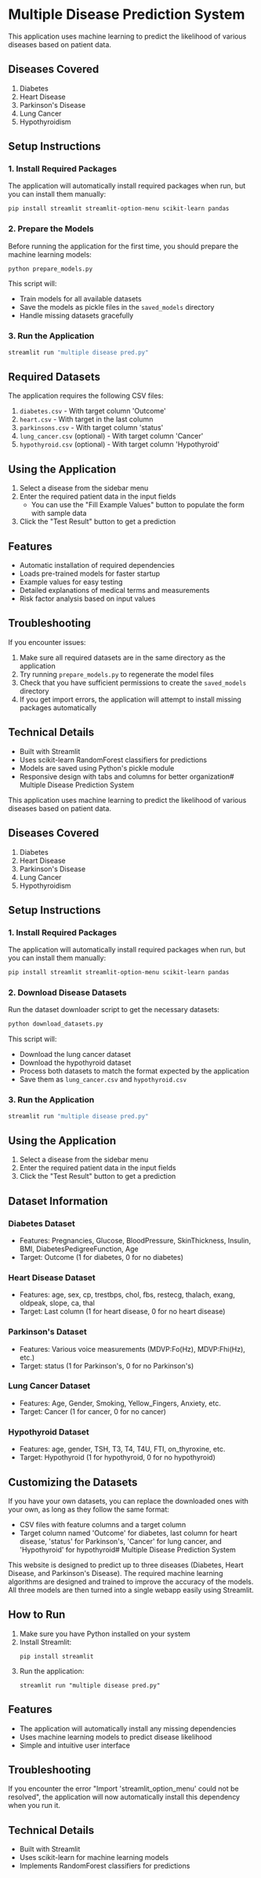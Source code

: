 # Multiple Disease Prediction System

This application uses machine learning to predict the likelihood of various diseases based on patient data.

## Diseases Covered

1. Diabetes
2. Heart Disease
3. Parkinson's Disease
4. Lung Cancer 
5. Hypothyroidism 

## Setup Instructions

### 1. Install Required Packages

The application will automatically install required packages when run, but you can install them manually:

```bash
pip install streamlit streamlit-option-menu scikit-learn pandas
```

### 2. Prepare the Models

Before running the application for the first time, you should prepare the machine learning models:

```bash
python prepare_models.py
```

This script will:
- Train models for all available datasets
- Save the models as pickle files in the `saved_models` directory
- Handle missing datasets gracefully

### 3. Run the Application

```bash
streamlit run "multiple disease pred.py"
```

## Required Datasets

The application requires the following CSV files:

1. `diabetes.csv` - With target column 'Outcome'
2. `heart.csv` - With target in the last column
3. `parkinsons.csv` - With target column 'status'
4. `lung_cancer.csv` (optional) - With target column 'Cancer'
5. `hypothyroid.csv` (optional) - With target column 'Hypothyroid'

## Using the Application

1. Select a disease from the sidebar menu
2. Enter the required patient data in the input fields
   - You can use the "Fill Example Values" button to populate the form with sample data
3. Click the "Test Result" button to get a prediction

## Features

- Automatic installation of required dependencies
- Loads pre-trained models for faster startup
- Example values for easy testing
- Detailed explanations of medical terms and measurements
- Risk factor analysis based on input values

## Troubleshooting

If you encounter issues:

1. Make sure all required datasets are in the same directory as the application
2. Try running `prepare_models.py` to regenerate the model files
3. Check that you have sufficient permissions to create the `saved_models` directory
4. If you get import errors, the application will attempt to install missing packages automatically

## Technical Details

- Built with Streamlit
- Uses scikit-learn RandomForest classifiers for predictions
- Models are saved using Python's pickle module
- Responsive design with tabs and columns for better organization# Multiple Disease Prediction System

This application uses machine learning to predict the likelihood of various diseases based on patient data.

## Diseases Covered

1. Diabetes
2. Heart Disease
3. Parkinson's Disease
4. Lung Cancer
5. Hypothyroidism

## Setup Instructions

### 1. Install Required Packages

The application will automatically install required packages when run, but you can install them manually:

```bash
pip install streamlit streamlit-option-menu scikit-learn pandas
```

### 2. Download Disease Datasets

Run the dataset downloader script to get the necessary datasets:

```bash
python download_datasets.py
```

This script will:
- Download the lung cancer dataset
- Download the hypothyroid dataset
- Process both datasets to match the format expected by the application
- Save them as `lung_cancer.csv` and `hypothyroid.csv`

### 3. Run the Application

```bash
streamlit run "multiple disease pred.py"
```

## Using the Application

1. Select a disease from the sidebar menu
2. Enter the required patient data in the input fields
3. Click the "Test Result" button to get a prediction

## Dataset Information

### Diabetes Dataset
- Features: Pregnancies, Glucose, BloodPressure, SkinThickness, Insulin, BMI, DiabetesPedigreeFunction, Age
- Target: Outcome (1 for diabetes, 0 for no diabetes)

### Heart Disease Dataset
- Features: age, sex, cp, trestbps, chol, fbs, restecg, thalach, exang, oldpeak, slope, ca, thal
- Target: Last column (1 for heart disease, 0 for no heart disease)

### Parkinson's Dataset
- Features: Various voice measurements (MDVP:Fo(Hz), MDVP:Fhi(Hz), etc.)
- Target: status (1 for Parkinson's, 0 for no Parkinson's)

### Lung Cancer Dataset
- Features: Age, Gender, Smoking, Yellow_Fingers, Anxiety, etc.
- Target: Cancer (1 for cancer, 0 for no cancer)

### Hypothyroid Dataset
- Features: age, gender, TSH, T3, T4, T4U, FTI, on_thyroxine, etc.
- Target: Hypothyroid (1 for hypothyroid, 0 for no hypothyroid)

## Customizing the Datasets

If you have your own datasets, you can replace the downloaded ones with your own, as long as they follow the same format:
- CSV files with feature columns and a target column
- Target column named 'Outcome' for diabetes, last column for heart disease, 'status' for Parkinson's, 'Cancer' for lung cancer, and 'Hypothyroid' for hypothyroid# Multiple Disease Prediction System

This website is designed to predict up to three diseases (Diabetes, Heart Disease, and Parkinson's Disease). The required machine learning algorithms are designed and trained to improve the accuracy of the models. All three models are then turned into a single webapp easily using Streamlit.

## How to Run

1. Make sure you have Python installed on your system
2. Install Streamlit:
   ```
   pip install streamlit
   ```
3. Run the application:
   ```
   streamlit run "multiple disease pred.py"
   ```

## Features

- The application will automatically install any missing dependencies
- Uses machine learning models to predict disease likelihood
- Simple and intuitive user interface

## Troubleshooting

If you encounter the error "Import 'streamlit_option_menu' could not be resolved", the application will now automatically install this dependency when you run it.

## Technical Details

- Built with Streamlit
- Uses scikit-learn for machine learning models
- Implements RandomForest classifiers for predictions
